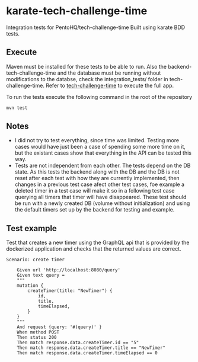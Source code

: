 # karate-tech-challenge-time
Integration tests for PentoHQ/tech-challenge-time
Built using karate BDD tests.

## Execute
Maven must be installed for these tests to be able to run. Also the backend-tech-challenge-time and the database must be running without modifications to the databse, check the integration_tests/ folder in tech-challenge-time.
Refer to [tech-challenge-time](https://github.com/OscarClemente/tech-challenge-time/tree/main) to execute the full app.

To run the tests execute the following command in the root of the repository
```sh
mvn test
```

## Notes
 * I did not try to test everything, since time was limited. Testing more cases would have just been a case of spending some more time on it, but the existant cases show that everything in the API can be tested this way.
 * Tests are not independent from each other. The tests depend on the DB state. As this tests the backend along with the DB and the DB is not reset after each test with how they are currently implemented, then changes in a previous test case afect other test cases, foe example a deleted timer in a test case will make it so in a following test case querying all timers that timer will have disappeared. These test should be run with a newly created DB (volume without initialization) and using the default timers set up by the backend for testing and example.

## Test example
Test that creates a new timer using the GraphQL api that is provided by the dockerized application and checks that the returned values are correct.
```cucumber
Scenario: create timer

	Given url 'http://localhost:8080/query'
	Given text query =
	"""
	mutation {
		createTimer(title: "NewTimer") {
			id,
			title,
			timeElapsed,
		}
	}
	"""
	And request {query: '#(query)' }
	When method POST
	Then status 200
	Then match response.data.createTimer.id == "5"
	Then match response.data.createTimer.title == "NewTimer"
	Then match response.data.createTimer.timeElapsed == 0
```
